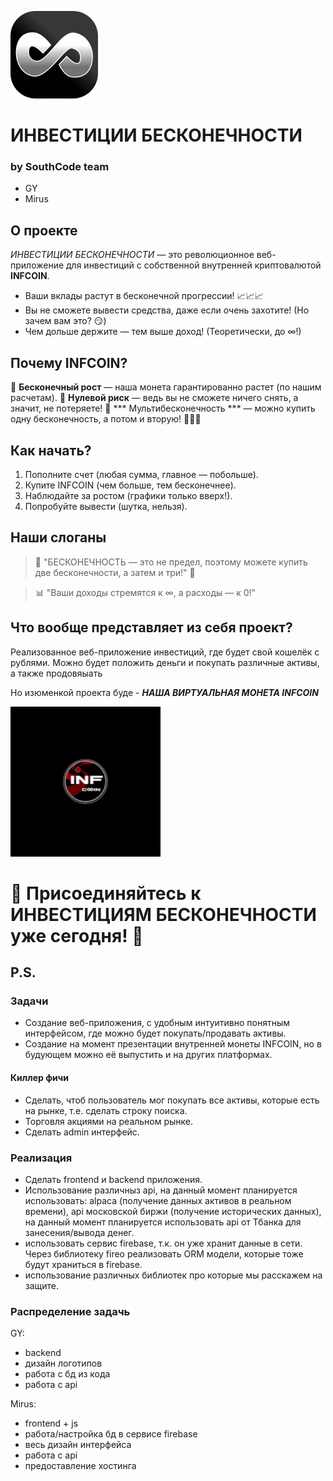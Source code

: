 ![INFCOIN](https://raw.githubusercontent.com/georgeY1707/Infinity_Investments/master/static/images/logo.svg)
# ИНВЕСТИЦИИ БЕСКОНЕЧНОСТИ

### by SouthCode team
- GY
- Mirus

## О проекте
*ИНВЕСТИЦИИ БЕСКОНЕЧНОСТИ* — это революционное веб-приложение для инвестиций с собственной внутренней криптовалютой **INFCOIN**.

- Ваши вклады растут в бесконечной прогрессии! 📈📈📈
- Вы не сможете вывести средства, даже если очень захотите! (Но зачем вам это? 😏)
- Чем дольше держите — тем выше доход! (Теоретически, до ∞!)

## Почему INFCOIN?
💎 **Бесконечный рост** — наша монета гарантированно растет (по нашим расчетам).
💎 **Нулевой риск** — ведь вы не сможете ничего снять, а значит, не потеряете!
💎 *** Мультибесконечность *** — можно купить одну бесконечность, а потом и вторую! 🚀🚀🚀

## Как начать?
1. Пополните счет (любая сумма, главное — побольше).
2. Купите INFCOIN (чем больше, тем бесконечнее).
3. Наблюдайте за ростом (графики только вверх!).
4. Попробуйте вывести (шутка, нельзя).

## Наши слоганы
> 💸 "БЕСКОНЕЧНОСТЬ — это не предел, поэтому можете купить две бесконечности, а затем и три!" 💸

> 📊 "Ваши доходы стремятся к ∞, а расходы — к 0!"


## Что вообще представляет из себя проект?

Реализованное веб-приложение инвестиций, где будет свой кошелёк с рублями. Можно будет положить деньги и покупать различные активы, а также продовяыать

Но изюменкой проекта буде - 
***НАША ВИРТУАЛЬНАЯ МОНЕТА INFCOIN***


![INFCOIN](https://raw.githubusercontent.com/georgeY1707/Infinity_Investments/master/static/images/infcoin.gif)


# 🚀 Присоединяйтесь к ИНВЕСТИЦИЯМ БЕСКОНЕЧНОСТИ уже сегодня! 💎


## P.S.

### Задачи
- Создание веб-приложения, с удобным интуитивно понятным интерфейсом, где можно будет покупать/продавать активы.
- Создание на момент презентации внутренней монеты INFCOIN, но в будующем можно её выпустить и на других платформах.

#### Киллер фичи
- Сделать, чтоб пользователь мог покупать все активы, которые есть на рынке, т.е. сделать строку поиска.
- Торговля акциями на реальном рынке.
- Сделать admin интерфейс.

### Реализация
- Сделать frontend и backend приложения.
- Использование различныз api, на данный момент планируется использовать: alpaca (получение данных активов в реальном времени), api московской биржи (получение исторических данных), на данный момент планируется использовать api от Тбанка для занесения/вывода денег.
- использовать сервис firebase, т.к. он уже хранит данные в сети.
Через библиотеку fireo реализовать ORM модели, которые тоже будут храниться в firebase.
- использование различных библиотек про которые мы расскажем на защите.

### Распределение задачь
GY: 
- backend
- дизайн логотипов
- работа с бд из кода
- работа с api

Mirus:
- frontend + js
- работа/настройка бд в сервисе firebase
- весь дизайн интерфейса
- работа с api
- предоставление хостинга 
